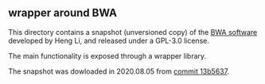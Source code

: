 ## wrapper around BWA
This directory contains a snapshot (unversioned copy) of the [BWA software](https://github.com/lh3/bwa) developed by
Heng Li, and released under a GPL-3.0 license.

The main functionality is exposed through a wrapper library. 

The snapshot was dowloaded in 2020.08.05 from [commit 13b5637](https://github.com/lh3/bwa/commit/13b5637fe6bd678b5756247a857c7ed9460b8e77). 
